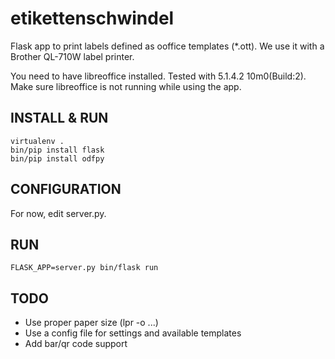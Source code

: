 # etikettenschwindel

Flask app to print labels defined as ooffice templates (*.ott).
We use it with a Brother QL-710W label printer.

You need to have libreoffice installed. Tested with 5.1.4.2 10m0(Build:2).
Make sure libreoffice is not running while using the app.

## INSTALL & RUN

```
virtualenv .
bin/pip install flask
bin/pip install odfpy
```

## CONFIGURATION

For now, edit server.py.

## RUN

```
FLASK_APP=server.py bin/flask run
```


## TODO

* Use proper paper size (lpr -o ...)
* Use a config file for settings and available templates
* Add bar/qr code support